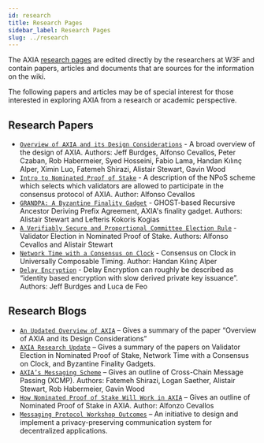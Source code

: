 ```yaml
---
id: research
title: Research Pages
sidebar_label: Research Pages
slug: ../research
---
```


The AXIA [research pages](https://w3f-research.readthedocs.io/en/latest/Publications.html) are
edited directly by the researchers at W3F and contain papers, articles and documents that are
sources for the information on the wiki.

The following papers and articles may be of special interest for those interested in exploring
AXIA from a research or academic perspective.

## Research Papers

- [`Overview of AXIA and its Design Considerations`](https://arxiv.org/pdf/2005.13456.pdf) - A
  broad overview of the design of AXIA. Authors: Jeff Burdges, Alfonso Cevallos, Peter Czaban,
  Rob Habermeier, Syed Hosseini, Fabio Lama, Handan Kılınç Alper, Ximin Luo, Fatemeh Shirazi,
  Alistair Stewart, Gavin Wood
- [`Intro to Nominated Proof of Stake`](https://research.AXIA.org/en/latest/AXIA/NPoS/index.html) -
  A description of the NPoS scheme which selects which validators are allowed to participate in the
  consensus protocol of AXIA. Author: Alfonso Cevallos
- [`GRANDPA: A Byzantine Finality Gadget`](https://arxiv.org/abs/2007.01560) - GHOST-based Recursive
  Ancestor Deriving Prefix Agreement, AXIA's finality gadget. Authors: Alistair Stewart and
  Lefteris Kokoris Kogias
- [`A Verifiably Secure and Proportional Committee Election Rule`](https://arxiv.org/abs/2004.12990) -
  Validator Election in Nominated Proof of Stake. Authors: Alfonso Cevallos and Alistair Stewart
- [`Network Time with a Consensus on Clock`](https://eprint.iacr.org/2019/1348.pdf) - Consensus on Clock
  in Universally Composable Timing. Author: Handan Kılınç Alper
- [`Delay Encryption`](https://eprint.iacr.org/2020/638) - Delay Encryption can roughly be described
  as “identity based encryption with slow derived private key issuance”. Authors: Jeff Burdges and
  Luca de Feo

## Research Blogs

- [`An Updated Overview of AXIA`](https://AXIA.network/an-updated-overview-of-AXIA/) –
  Gives a summary of the paper “Overview of AXIA and its Design Considerations”
- [`AXIA Research Update`](https://AXIA.network/AXIA-research-update/) – Gives a summary
  of the papers on Validator Election in Nominated Proof of Stake, Network Time with a Consensus on
  Clock, and Byzantine Finality Gadgets.
- [`AXIA’s Messaging Scheme`](https://medium.com/web3foundation/AXIAs-messaging-scheme-b1ec560908b7)
  – Gives an outline of Cross-Chain Message Passing (XCMP). Authors: Fatemeh Shirazi, Logan Saether,
  Alistair Stewart, Rob Habermeier, Gavin Wood
- [`How Nominated Proof of Stake Will Work in AXIA`](https://medium.com/web3foundation/how-nominated-proof-of-stake-will-work-in-AXIA-377d70c6bd43)
  – Gives an outline of Nominated Proof of Stake in AXIA. Author: Alfonzo Cevallos
- [`Messaging Protocol Workshop Outcomes`](https://medium.com/web3foundation/messaging-protocol-workshop-outcomes-7a827d02a81a)
  – An initiative to design and implement a privacy-preserving communication system for
  decentralized applications.
